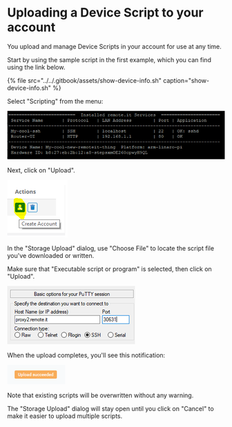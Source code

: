 # Uploading a Device Script to your account

You upload and manage Device Scripts in your account for use at any time.

Start by using the sample script in the first example, which you can find using the link below.

{% file src="../../.gitbook/assets/show-device-info.sh" caption="show-device-info.sh" %}

Select "Scripting" from the menu:

![](../../.gitbook/assets/image%20%28111%29.png)

Next, click on "Upload".

![](../../.gitbook/assets/image%20%2859%29.png)

In the "Storage Upload" dialog, use "Choose File" to locate the script file you've downloaded or written.

Make sure that "Executable script or program" is selected, then click on "Upload".

![](../../.gitbook/assets/image%20%2886%29.png)

When the upload completes, you'll see this notification:

![](../../.gitbook/assets/image%20%2813%29.png)

Note that existing scripts will be overwritten without any warning.

The "Storage Upload" dialog will stay open until you click on "Cancel" to make it easier to upload multiple scripts.


